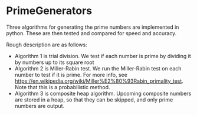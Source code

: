 # PrimeGenerators
Three algorithms for generating the prime numbers are implemented in python. These are then tested and compared for speed and accuracy.

Rough description are as follows:
 - Algorithm 1 is trial division. We test if each number is prime by dividing it by numbers up to its square root
 - Algorithm 2 is Miller-Rabin test. We run the Miller-Rabin test on each number to test if it is prime. For more info, see https://en.wikipedia.org/wiki/Miller%E2%80%93Rabin_primality_test. Note that this is a probabilistic method.
 - Algorithm 3 is composite heap algorithm. Upcoming composite numbers are stored in a heap, so that they can be skipped, and only prime numbers are output.
